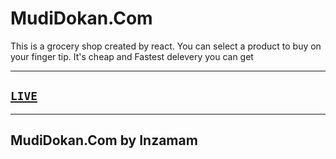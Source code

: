 # MudiDokan.Com

This is a grocery shop created by react. You can select a product to buy on your finger tip. It's cheap and Fastest delevery you can get

---

## [`LIVE`](https://mudidokan-fullstack.web.app/)

---

## MudiDokan.Com by Inzamam
